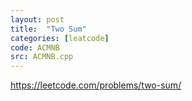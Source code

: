 ```yaml
---
layout: post
title:  "Two Sum"
categories: [leatcode]
code: ACMNB
src: ACMNB.cpp
---
```


https://leetcode.com/problems/two-sum/
